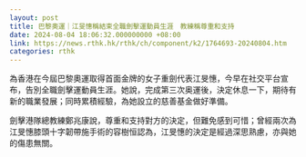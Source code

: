 ```yaml
---
layout: post
title: 巴黎奧運｜江旻憓稱結束全職劍擊運動員生涯　教練稱尊重和支持
date: 2024-08-04 18:06:32.000000000 +08:00
link: https://news.rthk.hk/rthk/ch/component/k2/1764693-20240804.htm
categories: rthk
---
```


為香港在今屆巴黎奧運取得首面金牌的女子重劍代表江旻憓，今早在社交平台宣布，告別全職劍擊運動員生涯。她說，完成第三次奥運後，決定休息一下，期待有新的職業發展；同時累積經驗，為她設立的慈善基金做好準備。

劍擊港隊總教練鄭兆康說，尊重和支持對方的決定，但難免感到可惜；曾經兩次為江旻憓膝頭十字韌帶施手術的容樹恒認為，江旻憓的決定是經過深思熟慮，亦與她的傷患無關。
